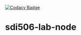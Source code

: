 [![Codacy Badge](https://api.codacy.com/project/badge/Grade/27d1855a69e04150bba3a45b50ea3f4d)](https://www.codacy.com?utm_source=github.com&amp;utm_medium=referral&amp;utm_content=UO247346/sdi1920-506-lab-node&amp;utm_campaign=Badge_Grade)
# sdi506-lab-node
